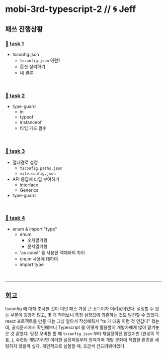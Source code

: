 # mobi-3rd-typescript-2 // 🌀 Jeff

## 패쓰 진행상황

### [🔗 task 1](https://github.com/mobi-community/mobi-3rd-typescript-2/blob/Pair1-Jeff/task1)
- tsconfig.json
  - `tsconfig.json` 이란?
  - 옵션 정리하기
  - 내 결론

<br/>

### [🔗 task 2](https://github.com/mobi-community/mobi-3rd-typescript-2/blob/Pair1-Jeff/task2)
- type-guard
  - in
  - typeof
  - instanceof
  - 타입 가드 함수

<br/>

### [🔗 task 3](https://github.com/mobi-community/mobi-3rd-typescript-2/blob/Pair1-Jeff/task3)
- 절대경로 설정
  - `tsconfig.paths.json`
  - `vite.config.json`
- API 응답에 타입 부여하기
  - interface
  - Generics
- type-guard

<br/>

### [🔗 task 4](https://github.com/mobi-community/mobi-3rd-typescript-2/blob/Pair1-Jeff/task4)
- enum & import "type"
  - enum
    - 숫자열거형
    - 문자열거형
  - 'as const' 를 사용한 객체와의 차이
  - enum 사용에 대하여
  - import type

<br/>

------

## 회고
tsconfig 에 대해 조사한 것이 이번 패스 가장 큰 소득이자 어려움이었다. 
설정할 수 있는 부분이 굉장히 많고, 몇 개 적어보니 특정 설정값에 의존하는 것도 발견할 수 있었다.
react 프로젝트를 만들 때는 그냥 알아서 작성해줘서 "ts 가 대충 이런 것 인갑다" 했는데, 공식문서에서 확인해보니 Typescript 를 어떻게 활용할지 개발자에게 많이 맡겨놓은 것 같았다.
당장 모비톤 할 때 `tsconfig.json` 부터 재설정하진 않겠지만 (완성이 목표..), 숙련된 개발자라면 이러한 설정파일부터 만져가며 개발 문화에 적합한 환경을 세팅하지 않을까 싶다. 
개인적으로 실험할 때, 조금씩 건드려봐야겠다.
